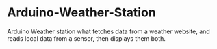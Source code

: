 # Arduino-Weather-Station
Arduino Weather station what fetches data from a weather website, and reads local data from a sensor, then displays them both.
